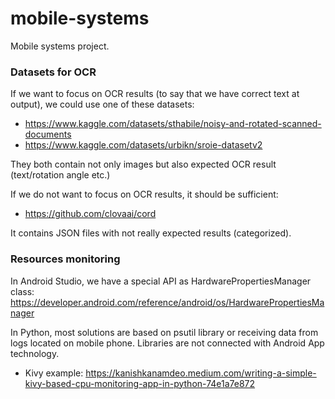 # mobile-systems
Mobile systems project.

### Datasets for OCR 

If we want to focus on OCR results (to say that we have 
correct text at output), we could use one of these datasets:

- https://www.kaggle.com/datasets/sthabile/noisy-and-rotated-scanned-documents
- https://www.kaggle.com/datasets/urbikn/sroie-datasetv2

They both contain not only images but also expected OCR result (text/rotation angle etc.)

If we do not want to focus on OCR results, it should be sufficient:

- https://github.com/clovaai/cord

It contains JSON files with not really expected results (categorized).

### Resources monitoring

In Android Studio, we have a special API as HardwarePropertiesManager class: 
https://developer.android.com/reference/android/os/HardwarePropertiesManager

In Python, most solutions are based on psutil library or receiving data from logs 
located on mobile phone. Libraries are not connected with Android App technology.

- Kivy example: https://kanishkanamdeo.medium.com/writing-a-simple-kivy-based-cpu-monitoring-app-in-python-74e1a7e872


